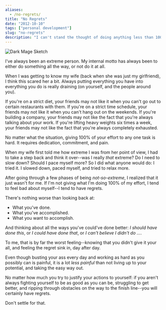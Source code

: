 ```yaml
---
aliases:
  - /no-regrets/
title: "No Regrets"
date: "2012-10-10"
tags: ["personal development"]
slug: "no-regrets"
description: "I can't stand the thought of doing anything less than 100%.  It's the only way I can live with myself."
---
```



![Dark Mage Sketch][]


I've always been an extreme person.  My internal motto has always been to
either do something all the way, or not do it at all.

When I was getting to know my wife (back when she was just my girlfriend), I
think this scared her a bit.  Always putting everything you have into
everything you do is really draining (on yourself, and the people around you).

If you're on a strict diet, your friends may not like it when you can't go out
to certain restaurants with them.  If you're on a strict time schedule, your
friends may not like it when you can't hang out on the weekends.  If you're
building a company, your friends may not like the fact that you're always
talking about your work.  If you're lifting heavy weights six times a week,
your friends may not like the fact that you're always completely exhausted.

No matter what the situation, giving 100% of your effort to any one task is
hard.  It requires dedication, commitment, and pain.

When my wife first told me how extreme I was from her point of view, I had to
take a step back and think it over--was I really *that* extreme?  Do I need to
slow down?  Should I pace myself more?  So I did what anyone would do: I tried
it.  I slowed down, paced myself, and tried to relax more.

After going through a few phases of being *not-so-extreme*, I realized that it
just wasn't for me.  If I'm not giving what I'm doing 100% of my effort, I tend
to feel bad about myself--I tend to have regrets.

There's nothing worse than looking back at:

-   What you've done.
-   What you've accomplished.
-   What you want to accomplish.

And thinking about all the ways you've could've done better: *I should have
done this*, or *I could have done that*, or *I can't believe I didn't do ...*.

To me, that is by far the worst feeling--knowing that you didn't give it your
all, and feeling the regret sink in, day after day.

Even though busting your ass every day and working as hard as you possibly can
is painful, it is a lot *less painful* than not living up to your potential,
and taking the easy way out.

No matter how much you try to justify your actions to yourself: if you aren't
always fighting yourself to be as good as you can be, struggling to get better,
and ripping through obstacles on the way to the finish line--you will certainly
have regrets.

Don't settle for that.


  [Dark Mage Sketch]: /static/images/2012/dark-mage-sketch.png "Dark Mage Sketch"
